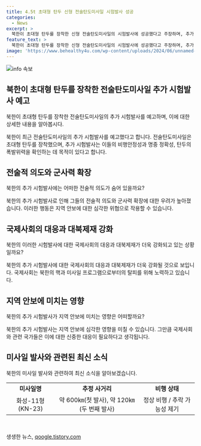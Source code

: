 ```yaml
---
title: 4.5t 초대형 탄두 신형 전술탄도미사일 시험발사 성공
categories:
  - News
excerpt: >
  북한이 초대형 탄두를 장착한 신형 전술탄도미사일의 시험발사에 성공했다고 주장하며, 추가 발사를 예고했다. 또한, 평양 동쪽 인근에서 추락한 가능성도 제기되고 있다. 이번 시험발사는 최대사거리 500㎞와 최소사거리 90㎞에 대한 안정성과 명중 정확성을 확인하는 것으로 알려졌다. 북한의 미사일 발사에 대한 국제사회의 관심이 높아지고 있으며, 군 당국은 관련 사항을 지켜보고 있다.
feature_text: >
  북한이 초대형 탄두를 장착한 신형 전술탄도미사일의 시험발사에 성공했다고 주장하며, 추가 발사를 예고했다. 또한, 평양 동쪽 인근에서 추락한 가능성도 제기되고 있다. 이번 시험발사는 최대사거리 500㎞와 최소사거리 90㎞에 대한 안정성과 명중 정확성을 확인하는 것으로 알려졌다. 북한의 미사일 발사에 대한 국제사회의 관심이 높아지고 있으며, 군 당국은 관련 사항을 지켜보고 있다.
image: 'https://www.behealthy4u.com/wp-content/uploads/2024/06/unnamed-file.png'
---
```


<p><img src="https://www.behealthy4u.com/wp-content/uploads/2024/06/unnamed-file.png" alt="info 속보" /></p>

<h2 data-ke-size="size26">북한이 초대형 탄두를 장착한 전술탄도미사일 추가 시험발사 예고</h2>

<p>북한이 초대형 탄두를 장착한 전술탄도미사일의 추가 시험발사를 예고하며, 이에 대한 상세한 내용을 알아봅시다.</p>

<p data-ke-size="size16">북한이 최근 전술탄도미사일의 추가 시험발사를 예고했다고 합니다. 전술탄도미사일은 초대형 탄두를 장착했으며, 추가 시험발사는 이들의 비행안정성과 명중 정확성, 탄두의 폭발위력을 확인하는 데 목적이 있다고 합니다.</p>

<h2 data-ke-size="size26">전술적 의도와 군사력 확장</h2>

<p>북한의 추가 시험발사에는 어떠한 전술적 의도가 숨어 있을까요?</p>

<p data-ke-size="size16">북한의 추가 시험발사로 인해 그들의 전술적 의도와 군사력 확장에 대한 우려가 높아졌습니다. 이러한 행동은 지역 안보에 대한 심각한 위협으로 작용할 수 있습니다.</p>

<h2 data-ke-size="size26">국제사회의 대응과 대북제재 강화</h2>

<p>북한의 이러한 시험발사에 대한 국제사회의 대응과 대북제재가 더욱 강화되고 있는 상황일까요?</p>

<p data-ke-size="size16">북한의 추가 시험발사에 대한 국제사회의 대응과 대북제재가 더욱 강화될 것으로 보입니다. 국제사회는 북한의 핵과 미사일 프로그램으로부터의 탈피를 위해 노력하고 있습니다.</p>

<h2 data-ke-size="size26">지역 안보에 미치는 영향</h2>

<p>북한의 추가 시험발사가 지역 안보에 미치는 영향은 어떠할까요?</p>

<p data-ke-size="size16">북한의 추가 시험발사는 지역 안보에 심각한 영향을 미칠 수 있습니다. 그만큼 국제사회와 관련 국가들은 이에 대한 신중한 대응이 필요하다고 생각됩니다.</p>

<h2 data-ke-size="size26">미사일 발사와 관련된 최신 소식</h2>

<p>북한의 미사일 발사와 관련하여 최신 소식을 알아보겠습니다.</p>

<table>
<tbody>
<tr>
<td style="text-align: center; height: 17px;"><b>미사일명</b></td>
<td style="text-align: center; height: 17px;"><b>추정 사거리</b></td>
<td style="text-align: center; height: 17px;"><b>비행 상태</b></td>
</tr>
<tr>
<td style="text-align: center; height: 17px;">화성-11형 (KN-23)</td>
<td style="text-align: center; height: 17px;">약 600㎞(첫 발사), 약 120㎞(두 번째 발사)</td>
<td style="text-align: center; height: 17px;">정상 비행 / 추락 가능성 제기</td>
</tr>
</tbody>
</table>

<p data-ke-size="size16">&nbsp;</p>
생생한 뉴스, <a href="https://qoogle.tistory.com" rel="dofollow">qoogle.tistory.com</a>


